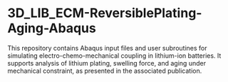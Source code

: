 # 3D_LIB_ECM-ReversiblePlating-Aging-Abaqus
This repository contains Abaqus input files and user subroutines for simulating electro-chemo-mechanical coupling in lithium-ion batteries. It supports analysis of lithium plating, swelling force, and aging under mechanical constraint, as presented in the associated publication.
